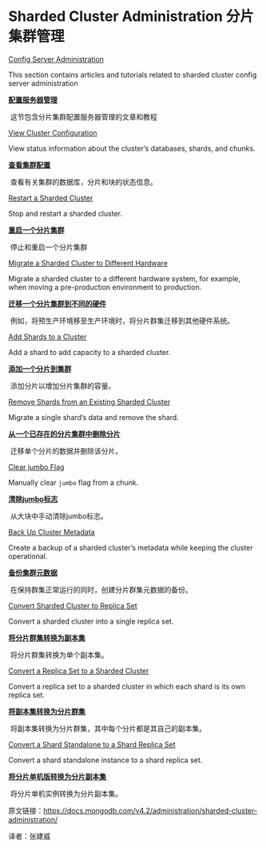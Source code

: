 # Sharded Cluster Administration 分片集群管理

[Config Server Administration](https://docs.mongodb.com/v4.2/administration/sharded-cluster-config-servers/)

This section contains articles and tutorials related to sharded cluster config server administration

[**配置服务器管理**](https://docs.mongodb.com/v4.2/administration/sharded-cluster-config-servers/)

​	这节包含分片集群配置服务器管理的文章和教程

[View Cluster Configuration](https://docs.mongodb.com/v4.2/tutorial/view-sharded-cluster-configuration/)

View status information about the cluster’s databases, shards, and chunks.

[**查看集群配置**](https://docs.mongodb.com/v4.2/tutorial/view-sharded-cluster-configuration/)

​	查看有关集群的数据库，分片和块的状态信息。

[Restart a Sharded Cluster](https://docs.mongodb.com/v4.2/tutorial/restart-sharded-cluster/)

Stop and restart a sharded cluster.

[**重启一个分片集群**](https://docs.mongodb.com/v4.2/tutorial/restart-sharded-cluster/)

​	停止和重启一个分片集群

[Migrate a Sharded Cluster to Different Hardware](https://docs.mongodb.com/v4.2/tutorial/migrate-sharded-cluster-to-new-hardware/)

Migrate a sharded cluster to a different hardware system, for example, when moving a pre-production environment to production.

[**迁移一个分片集群到不同的硬件**](https://docs.mongodb.com/v4.2/tutorial/migrate-sharded-cluster-to-new-hardware/)

​	例如，将预生产环境移至生产环境时，将分片群集迁移到其他硬件系统。

[Add Shards to a Cluster](https://docs.mongodb.com/v4.2/tutorial/add-shards-to-shard-cluster/)

Add a shard to add capacity to a sharded cluster.

[**添加一个分片到集群**](https://docs.mongodb.com/v4.2/tutorial/add-shards-to-shard-cluster/)

​	添加分片以增加分片集群的容量。

[Remove Shards from an Existing Sharded Cluster](https://docs.mongodb.com/v4.2/tutorial/remove-shards-from-cluster/)

Migrate a single shard’s data and remove the shard.

[**从一个已存在的分片集群中删除分片**](https://docs.mongodb.com/v4.2/tutorial/remove-shards-from-cluster/)

​	迁移单个分片的数据并删除该分片。

[Clear jumbo Flag](https://docs.mongodb.com/v4.2/tutorial/clear-jumbo-flag/)

Manually clear `jumbo` flag from a chunk.

[**清除jumbo标志**](https://docs.mongodb.com/v4.2/tutorial/clear-jumbo-flag/)

​	从大块中手动清除jumbo标志。

[Back Up Cluster Metadata](https://docs.mongodb.com/v4.2/tutorial/backup-sharded-cluster-metadata/)

Create a backup of a sharded cluster’s metadata while keeping the cluster operational.

[**备份集群元数据**](https://docs.mongodb.com/v4.2/tutorial/backup-sharded-cluster-metadata/)

​	在保持群集正常运行的同时，创建分片群集元数据的备份。

[Convert Sharded Cluster to Replica Set](https://docs.mongodb.com/v4.2/tutorial/convert-sharded-cluster-to-replica-set/)

Convert a sharded cluster into a single replica set.

[**将分片群集转换为副本集**](https://docs.mongodb.com/v4.2/tutorial/convert-sharded-cluster-to-replica-set/)

​	将分片群集转换为单个副本集。

[Convert a Replica Set to a Sharded Cluster](https://docs.mongodb.com/v4.2/tutorial/convert-replica-set-to-replicated-shard-cluster/)

Convert a replica set to a sharded cluster in which each shard is its own replica set.

[**将副本集转换为分片群集**](https://docs.mongodb.com/v4.2/tutorial/convert-replica-set-to-replicated-shard-cluster/)

​	将副本集转换为分片群集，其中每个分片都是其自己的副本集。

[Convert a Shard Standalone to a Shard Replica Set](https://docs.mongodb.com/v4.2/tutorial/convert-shard-standalone-to-shard-replica-set/)

Convert a shard standalone instance to a shard replica set.

[**将分片单机版转换为分片副本集**](https://docs.mongodb.com/v4.2/tutorial/convert-shard-standalone-to-shard-replica-set/)

​	将分片单机实例转换为分片副本集。



原文链接：https://docs.mongodb.com/v4.2/administration/sharded-cluster-administration/

译者：张建威
